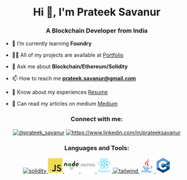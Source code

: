 <h1 align="center">Hi 👋, I'm Prateek Savanur</h1>
<h3 align="center">A Blockchain Developer from India</h3>

- 🌱 I’m currently learning **Foundry**

- 👨‍💻 All of my projects are available at [Portfolio](https://prateeksavanur.netlify.app/)

- 💬 Ask me about **Blockchain/Ethereum/Solidity**

- 📫 How to reach me **prateek.savanur@gmail.com**

- 📄 Know about my experiences [Resume](https://bit.ly/PrateekSavanur)

- 📃 Can read my articles on medium [Medium](https://medium.com/@prateeksavanur)

<h3 align="center">Connect with me:</h3>
<p align="center">
<a href="https://twitter.com/@prateek_savanur" target="_blank"><img align="center" src="https://raw.githubusercontent.com/rahuldkjain/github-profile-readme-generator/master/src/images/icons/Social/twitter.svg" alt="@prateek_savanur" height="30" width="40" /></a>
<a href="https://linkedin.com/in/prateeksavanur" target="_blank"><img align="center" src="https://raw.githubusercontent.com/rahuldkjain/github-profile-readme-generator/master/src/images/icons/Social/linked-in-alt.svg" alt="https://www.linkedin.com/in/prateeksavanur" height="30" width="40" /></a>

</p>

<h3 align="center">Languages and Tools:</h3>
<p align="center">

<a href="https://docs.soliditylang.org/en/v0.8.24/" target="_blank" rel="noreferrer"> 
<img src="https://cdn.rawgit.com/pubkey/solidity-cli/c2e68782/docs/solidity.svg" alt ="solidity" width="40" height="40" />
</a>

<a href="https://developer.mozilla.org/en-US/docs/Web/JavaScript" target="_blank" rel="noreferrer"> 
<img src="https://raw.githubusercontent.com/devicons/devicon/master/icons/javascript/javascript-original.svg" alt="javascript" width="40" height="40"/> 
</a>

<a href="https://nodejs.org" target="_blank" rel="noreferrer"> 
<img src="https://raw.githubusercontent.com/devicons/devicon/master/icons/nodejs/nodejs-original-wordmark.svg" alt="nodejs" width="40" height="40"/> 
</a>

<a href="https://expressjs.com" target="_blank" rel="noreferrer"> 
<img src="https://raw.githubusercontent.com/devicons/devicon/master/icons/express/express-original-wordmark.svg" alt="express" width="40" height="40"/>
</a>

<a href="https://reactjs.org/" target="_blank" rel="noreferrer">

<img src="https://raw.githubusercontent.com/devicons/devicon/master/icons/react/react-original-wordmark.svg" alt="react" width="40" height="40"/> 
</a>

<a href="https://tailwindcss.com/" target="_blank" rel="noreferrer"> 
<img src="https://www.vectorlogo.zone/logos/tailwindcss/tailwindcss-icon.svg" alt="tailwind" width="40" height="40"/> 
</a>

<a href="https://www.java.com" target="_blank" rel="noreferrer"> 
<img src="https://raw.githubusercontent.com/devicons/devicon/master/icons/java/java-original.svg" alt="java" width="40" height="40"/> 
</a>

<a href="https://www.w3schools.com/cpp/" target="_blank" rel="noreferrer"> 
<img src="https://raw.githubusercontent.com/devicons/devicon/master/icons/cplusplus/cplusplus-original.svg" alt="cplusplus" width="40" height="40"/> 
</a>

</p>
